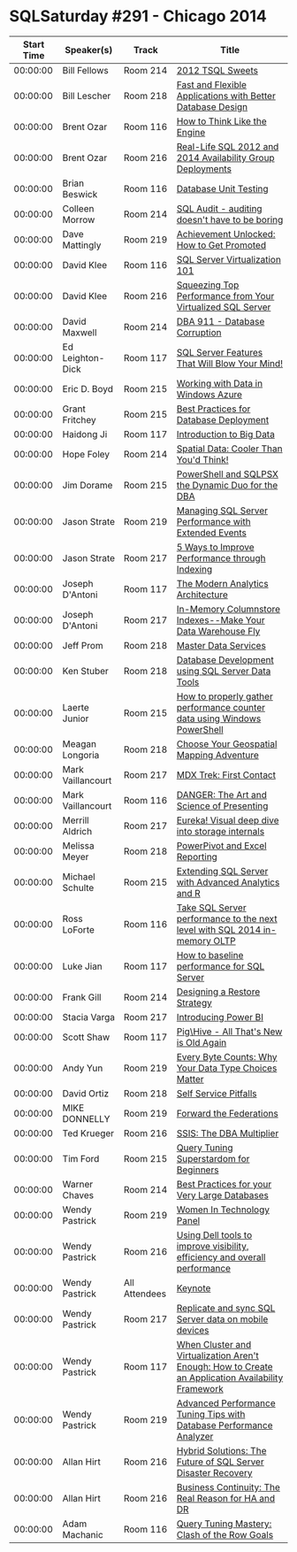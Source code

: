 # SQLSaturday #291 - Chicago 2014
Start Time|Speaker(s)|Track|Title
---|---|---|---
00:00:00|Bill Fellows|Room 214|[2012 TSQL Sweets](10449.md)
00:00:00|Bill Lescher|Room 218|[Fast and Flexible Applications with Better Database Design](10521.md)
00:00:00|Brent Ozar|Room 116|[How to Think Like the Engine](10740.md)
00:00:00|Brent Ozar|Room 216|[Real-Life SQL 2012 and 2014 Availability Group Deployments](10741.md)
00:00:00|Brian Beswick|Room 116|[Database Unit Testing](10770.md)
00:00:00|Colleen Morrow|Room 214|[SQL Audit - auditing doesn't have to be boring](11778.md)
00:00:00|Dave Mattingly|Room 219|[Achievement Unlocked: How to Get Promoted](12247.md)
00:00:00|David Klee|Room 116|[SQL Server Virtualization 101](12506.md)
00:00:00|David Klee|Room 216|[Squeezing Top Performance from Your Virtualized SQL Server](12507.md)
00:00:00|David Maxwell|Room 214|[DBA 911 - Database Corruption](13304.md)
00:00:00|Ed Leighton-Dick|Room 117|[SQL Server Features That Will Blow Your Mind!](13676.md)
00:00:00|Eric D. Boyd|Room 215|[Working with Data in Windows Azure](13894.md)
00:00:00|Grant Fritchey|Room 215|[Best Practices for Database Deployment](14774.md)
00:00:00|Haidong Ji|Room 117|[Introduction to Big Data](14926.md)
00:00:00|Hope Foley|Room 214|[Spatial Data: Cooler Than You'd Think!](15000.md)
00:00:00|Jim Dorame|Room 215|[PowerShell and SQLPSX the Dynamic Duo for the DBA](15555.md)
00:00:00|Jason Strate|Room 219|[Managing SQL Server Performance with Extended Events](15965.md)
00:00:00|Jason Strate|Room 217|[5 Ways to Improve Performance through Indexing](15966.md)
00:00:00|Joseph D'Antoni|Room 117|[The Modern Analytics Architecture](16157.md)
00:00:00|Joseph D'Antoni|Room 217|[In-Memory Columnstore Indexes--Make Your Data Warehouse Fly ](16158.md)
00:00:00|Jeff Prom|Room 218|[Master Data Services](16373.md)
00:00:00|Ken Stuber|Room 218|[Database Development using SQL Server Data Tools](18849.md)
00:00:00|Laerte Junior|Room 215|[How to properly gather performance counter data using Windows PowerShell](18925.md)
00:00:00|Meagan Longoria|Room 218|[Choose Your Geospatial Mapping Adventure](19190.md)
00:00:00|Mark Vaillancourt|Room 217|[MDX Trek: First Contact](19653.md)
00:00:00|Mark Vaillancourt|Room 116|[DANGER: The Art and Science of Presenting](19654.md)
00:00:00|Merrill Aldrich|Room 217|[Eureka! Visual deep dive into storage internals](20067.md)
00:00:00|Melissa Meyer|Room 218|[PowerPivot and Excel Reporting](20976.md)
00:00:00|Michael Schulte|Room 215|[Extending SQL Server with Advanced Analytics and R](21130.md)
00:00:00|Ross LoForte|Room 116|[Take SQL Server performance to the next level with SQL 2014 in-memory OLTP](23454.md)
00:00:00|Luke Jian|Room 117|[How to baseline performance for SQL Server ](24306.md)
00:00:00|Frank Gill|Room 214|[Designing a Restore Strategy](24594.md)
00:00:00|Stacia Varga|Room 217|[Introducing Power BI](24643.md)
00:00:00|Scott Shaw|Room 117|[Pig\Hive - All That's New is Old Again](24836.md)
00:00:00|Andy Yun|Room 219|[Every Byte Counts: Why Your Data Type Choices Matter](24880.md)
00:00:00|David Ortiz|Room 218|[Self Service Pitfalls ](24897.md)
00:00:00|MIKE DONNELLY|Room 219|[Forward the Federations](24959.md)
00:00:00|Ted Krueger|Room 216|[SSIS: The DBA Multiplier ](26069.md)
00:00:00|Tim Ford|Room 215|[Query Tuning Superstardom for Beginners](26874.md)
00:00:00|Warner Chaves|Room 214|[Best Practices for your Very Large Databases](27635.md)
00:00:00|Wendy Pastrick|Room 219|[Women In Technology Panel](27815.md)
00:00:00|Wendy Pastrick|Room 216|[Using Dell tools to improve visibility, efficiency and overall performance](27816.md)
00:00:00|Wendy Pastrick|All Attendees|[Keynote](27817.md)
00:00:00|Wendy Pastrick|Room 217|[Replicate and sync SQL Server data on mobile devices](27818.md)
00:00:00|Wendy Pastrick|Room 117|[When Cluster and Virtualization Aren't Enough: How to Create an Application Availability Framework](27819.md)
00:00:00|Wendy Pastrick|Room 219|[Advanced Performance Tuning Tips with Database Performance Analyzer](27820.md)
00:00:00|Allan Hirt|Room 216|[Hybrid Solutions: The Future of SQL Server Disaster Recovery](9256.md)
00:00:00|Allan Hirt|Room 216|[Business Continuity: The Real Reason for HA and DR](9258.md)
00:00:00|Adam Machanic|Room 116|[Query Tuning Mastery: Clash of the Row Goals](9367.md)
